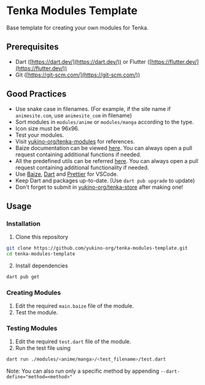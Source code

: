 # Tenka Modules Template

Base template for creating your own modules for Tenka.

## Prerequisites

-   Dart ([https://dart.dev/](https://dart.dev/)) or Flutter ([https://flutter.dev/](https://flutter.dev/))
-   Git ([https://git-scm.com/](https://git-scm.com/))

## Good Practices

-   Use snake case in filenames. (For example, if the site name if `animesite.com`, use `animesite_com` in filename)
-   Sort modules in `modules/anime` or `modules/manga` according to the type.
-   Icon size must be 96x96.
-   Test your modules.
-   Visit [yukino-org/tenka-modules](https://github.com/yukino-org/tenka-modules) for references.
-   Baize documentation can be viewed [here](https://zyrouge.github.io/baize/). You can always open a pull request containing additional functions if needed.
-   All the predefined utils can be referred [here](https://github.com/yukino-org/packages/tree/dart_tenka_runtime/lib/runtime/baize/bindings). You can always open a pull request containing additional functionality if needed.
-   Use [Baize](https://marketplace.visualstudio.com/items?itemName=zyrouge.baize), [Dart](https://marketplace.visualstudio.com/items?itemName=Dart-Code.dart-code) and [Prettier](https://marketplace.visualstudio.com/items?itemName=esbenp.prettier-vscode) for VSCode.
-   Keep Dart and packages up-to-date. (Use `dart pub upgrade` to update)
-   Don't forget to submit in [yukino-org/tenka-store](https://github.com/yukino-org/tenka-store) after making one!

## Usage

### Installation

1. Clone this repository

```bash
git clone https://github.com/yukino-org/tenka-modules-template.git
cd tenka-modules-template
```

2. Install dependencies

```bash
dart pub get
```

### Creating Modules

1. Edit the required `main.baize` file of the module.
2. Test the module.

### Testing Modules

1. Edit the required `test.dart` file of the module.
2. Run the test file using

```bash
dart run ./modules/<anime/manga>/<test_filename>/test.dart
```

Note: You can also run only a specific method by appending `--dart-define="method=<method>"`
